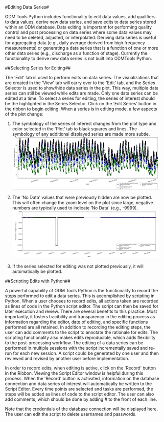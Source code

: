 #Editing Data Series#

ODM Tools Python includes functionality to edit data values, add qualifiers to data values, derive new data series, and save edits to data series stored within an ODM database. Data editing is important for performing quality control and post processing on data series where some data values may need to be deleted, adjusted, or interpolated. Deriving data series is useful for aggregating data (e.g., daily average derived from high frequency measurements) or generating a data series that is a function of one or more other data series (e.g., discharge as a function of stage). Currently the functionality to derive new data series is not built into ODMTools Python.

##Selecting Series for Editing##

The 'Edit' tab is used to perform edits on data series. The visualizations that are created in the 'View' tab will carry over to the 'Edit' tab, and the Series Selector is used to show/hide data series in the plot. This way, multiple data series can still be viewed while edits are made. Only one data series can be edited at a time. To select a series for editing, the series of interest should be the highlighted in the Series Selector. Click on the 'Edit Series' button in the ribbon to begin editing. When a series is in editing mode, a few aspects of the plot change:

   1. The symbology of the series of interest changes from the plot type and color selected in the 'Plot' tab to black squares and lines. The symbology of any additional displayed series are made more subtle. ![EditingSeriesMultiple](images/EditingSeriesMultiple.png)

   1. The 'No Data' values that were previously hidden are now be plotted. This will often change the zoom level on the plot since large, negative numbers are typically used to indicate 'No Data' (e.g., -9999). ![EditingSeries](images/EditingSeries.png)

   1. If the series selected for editing was not plotted previously, it will automatically be plotted.

##Scripting Edits with Python##

A powerful capability of ODM Tools Python is the functionality to record the steps performed to edit a data series. This is accomplished by scripting in Python. When a user chooses to record edits, all actions taken are recorded as lines of code in the Python script editor. The script can then be saved for later execution and review. There are several benefits to this practice. Most importantly, it fosters tracibility and transparency in the editing process as information regarding the editor, date of editing, and specific functions performed are all retained. In addition to recording the editing steps, the user can add comments to the script to annotate the rationale for edits. The scripting functionality also makes edits reproducible, which adds flexibility to the post-processing workflow. The editing of a data series can be performed in multiple sessions with the script incrementally saved and re-run for each new session. A script could be generated by one user and then reviewed and revised by another user before implementation.

In order to record edits, when editing is active, click on the 'Record' button in the Ribbon. Viewing the Script Editor window is helpful during this process. When the 'Record' button is activated, information on the database connection and data series of interest will automatically be written to the Script Editor. Every time points are selected and tasks are performed, the steps will be added as lines of code to the script editor. The user can also add comments, which should be done by adding # to the front of each line.

Note that the credentials of the database connection will be displayed here. The user can edit the script to delete usernames and passwords. 